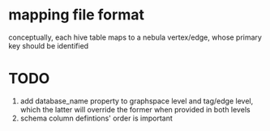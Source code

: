 # mapping file format

conceptually, each hive table maps to a nebula vertex/edge, whose primary key should be identified


# TODO
1. add database_name property to graphspace level and tag/edge level, which the latter will override the former when provided in both levels
2. schema column defintions' order is important